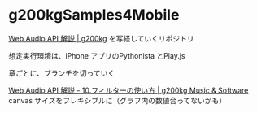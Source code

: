 # g200kgSamples4Mobile


[Web Audio API 解説 | g200kg](https://www.g200kg.com/jp/docs/webaudio/index.html) を写経していくリポジトリ


想定実行環境は、iPhone アプリのPythonista とPlay.js


章ごとに、ブランチを切っていく

[Web Audio API 解説 - 10.フィルターの使い方 | g200kg Music & Software](https://www.g200kg.com/jp/docs/webaudio/filter.html) canvas サイズをフレキシブルに（グラフ内の数値合ってないかも）